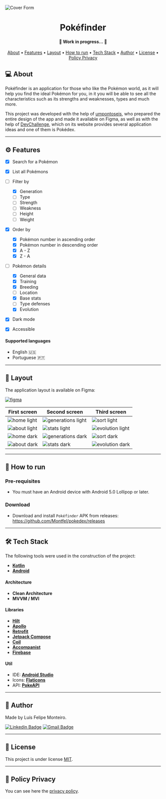 ![Cover Form](https://user-images.githubusercontent.com/63600670/188512424-41de6784-202c-4af7-b90b-85ba36beb032.png)

<h1 align="center">
    Pokéfinder
</h1>

<h4 align="center">
	🚧   Work in progress...  🚧
</h4>

<p align="center">
 <a href="#-about">About</a> •
 <a href="#-features">Features</a> •
 <a href="#-layout">Layout</a> • 
 <a href="#-how-to-run">How to run</a> • 
 <a href="#-tech-stack">Tech Stack</a> • 
 <a href="#-author">Author</a> • 
 <a href="#-license">License</a> • 
 <a href="#-policy-privacy">Policy Privacy</a>
</p>


## 💻 About

Pokéfinder is an application for those who like the Pokémon world, as it will help you find the ideal Pokémon for you, in it you will be able to see all the characteristics such as its strengths and weaknesses, types and much more.

This project was developed with the help of [umpontoseis](https://umpontoseis.com/), who prepared the entire design of the app and made it available on Figma, as well as with the help of [DevChallenge](https://www.devchallenge.com.br/), which on its website provides several application ideas and one of them is Pokédex.

---

## ⚙ Features

- [x] Search for a Pokémon
- [x] List all Pokémons
- [ ] Filter by
   - [x] Generation
   - [ ] Type
   - [ ] Strength
   - [ ] Weakness
   - [ ] Height
   - [ ] Weight
- [x] Order by
   - [x] Pokémon number in ascending order
   - [x] Pokémon number in descending order
   - [x] A - Z
   - [x] Z - A
- [ ] Pokémon details
   - [x] General data
   - [x] Training
   - [x] Breeding
   - [ ] Location
   - [x] Base stats
   - [ ] Type defenses
   - [x] Evolution
- [x] Dark mode
- [x] Accessible


#### Supported languages

 - English 🇺🇸
 - Portuguese 🇵🇹

---

## 🎨 Layout

The application layout is available on Figma:

<a href="https://www.figma.com/file/THLxZSlOoUYMZrjFg0Kl1M/Pok%C3%A9dex?node-id=18241%3A2789">
  <img alt="figma" src="https://img.shields.io/badge/Acessar%20Layout%20-Figma-%2304D361">
</a>


First screen | Second screen | Third screen
---|---|---
![home light](https://user-images.githubusercontent.com/63600670/190871373-a9102542-0750-4422-b20f-add8cbcdb929.png) | ![generations light](https://user-images.githubusercontent.com/63600670/190871380-82784f25-10a2-4642-a9ac-7698b02ea703.png) | ![sort light](https://user-images.githubusercontent.com/63600670/190871391-b236d84d-67a3-4a48-a6bf-38cdc4b4833b.png)
![about light](https://user-images.githubusercontent.com/63600670/190871403-6e3b8c00-ae7a-4856-99b4-e0eec2d0c2be.png) | ![stats light](https://user-images.githubusercontent.com/63600670/190871409-63749e5d-ca5a-4115-88c8-56f10ba1f003.png) | ![evolution light](https://user-images.githubusercontent.com/63600670/193352544-16155129-0326-4ed9-9abf-fb4d30c16d85.png)
![home dark](https://user-images.githubusercontent.com/63600670/190870659-0ce05c89-421b-4919-a8bd-edea31140c78.png) | ![generations dark](https://user-images.githubusercontent.com/63600670/190870665-1232d860-e345-4bcf-a141-95f58b4c4c60.png) | ![sort dark](https://user-images.githubusercontent.com/63600670/190870676-05d6d8d9-028b-4e76-95ad-2122d8351044.png)
![about dark](https://user-images.githubusercontent.com/63600670/190870694-ab389ecb-e5ff-4ede-b8f0-a19bd911c872.png) | ![stats dark](https://user-images.githubusercontent.com/63600670/190870699-dd02805d-ee50-40af-9709-f7ca6e4307b3.png) | ![evolution dark](https://user-images.githubusercontent.com/63600670/190870712-ccf85a46-f62c-44a3-abc2-bab5537f8ba4.png)



---

## 🚀 How to run

### Pre-requisites


-   You must have an Android device with Android 5.0 Lollipop or later.

### Download
-   Download and install `Pokéfinder` APK from releases: https://github.com/Montfel/pokedex/releases

---

## 🛠 Tech Stack

The following tools were used in the construction of the project:

-   **[Kotlin](https://kotlinlang.org/)**
-   **[Android](https://www.android.com/)**

#### Architecture

-   **Clean Architecture**
-   **MVVM / MVI**

#### Libraries

-   **[Hilt](https://dagger.dev/hilt/)**
-   **[Apollo](https://www.apollographql.com/)**
-   **[Retrofit](https://square.github.io/retrofit/)**
-   **[Jetpack Compose](https://developer.android.com/jetpack/compose)**
-   **[Coil](https://coil-kt.github.io/coil/)**
-   **[Accompanist](https://google.github.io/accompanist/)**
-   **[Firebase](https://firebase.google.com/)**

#### Util

-   IDE:  **[Android Studio](https://developer.android.com/studio)**
-   Icons:  **[Flaticons](https://www.flaticon.com/)**
-   API:  **[PokeAPI](https://pokeapi.co/)**

---

## 🦸 Author

Made by Luís Felipe Monteiro.

[![Linkedin Badge](https://img.shields.io/badge/LinkedIn-0077B5?style=for-the-badge&logo=linkedin&logoColor=white)](https://www.linkedin.com/in/luis-felipe-monteiro/)
[![Gmail Badge](https://img.shields.io/badge/Gmail-D14836?style=for-the-badge&logo=gmail&logoColor=white)](mailto:felipemonteirose@gmail.com)

---

## 📝 License

This project is under license [MIT](./LICENSE).

---

## 📝 Policy Privacy
You can see here the [privacy policy](https://montfel.blogspot.com/2022/09/privacy-policy-luis-felipe-monteiro.html).
